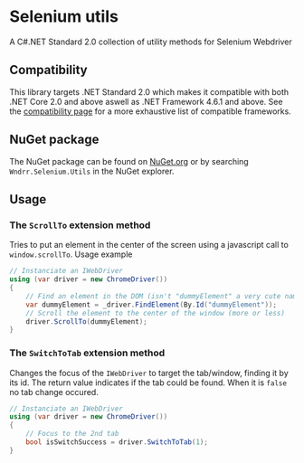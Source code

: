 # Selenium utils
A C#.NET Standard 2.0 collection of utility methods for Selenium Webdriver

## Compatibility

This library targets .NET Standard 2.0 which makes it compatible with both .NET Core 2.0 and above aswell as .NET Framework 4.6.1 and above. See the [compatibility page](http://immo.landwerth.net/netstandard-versions/#) for a more exhaustive list of compatible frameworks.

## NuGet package

The NuGet package can be found on [NuGet.org](https://www.nuget.org/packages/Wndrr.Selenium.Utils/) or by searching `Wndrr.Selenium.Utils` in the NuGet explorer.

## Usage

### The `ScrollTo` extension method

Tries to put an element in the center of the screen using a javascript call to `window.scrollTo`.
Usage example
```csharp
// Instanciate an IWebDriver
using (var driver = new ChromeDriver())
{
    // Find an element in the DOM (isn't "dummyElement" a very cute name for an ID ?)
    var dummyElement = _driver.FindElement(By.Id("dummyElement"));
    // Scroll the element to the center of the window (more or less) 
    driver.ScrollTo(dummyElement);
}
```

### The `SwitchToTab` extension method

Changes the focus of the `IWebDriver` to target the tab/window, finding it by its id.
The return value indicates if the tab could be found. When it is `false` no tab change occured.
```csharp
// Instanciate an IWebDriver
using (var driver = new ChromeDriver())
{
    // Focus to the 2nd tab
    bool isSwitchSuccess = driver.SwitchToTab(1);
}
```
